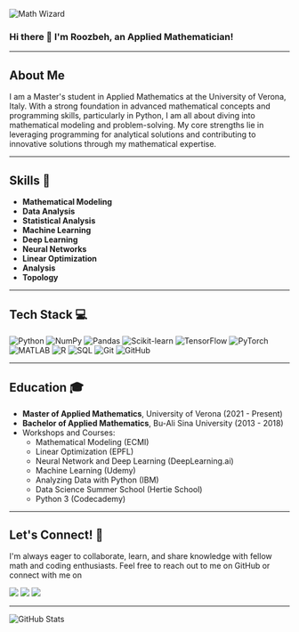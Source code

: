 ![Math Wizard](https://media4.giphy.com/media/v1.Y2lkPTc5MGI3NjExcTVwZzg4OXI1bTJ3aW12bzJlbnlzdWRreDIzeGFtNmx6NjhsYmg0OSZlcD12MV9pbnRlcm5hbF9naWZfYnlfaWQmY3Q9Zw/9D7dMTEskdstXHUOK2/giphy.gif)

### Hi there 👋 I'm Roozbeh, an Applied Mathematician!

---

## About Me

I am a Master's student in Applied Mathematics at the University of Verona, Italy. With a strong foundation in advanced mathematical concepts and programming skills, particularly in Python, I am all about diving into mathematical modeling and problem-solving. My core strengths lie in leveraging programming for analytical solutions and contributing to innovative solutions through my mathematical expertise.

---

## Skills 🧠

- **Mathematical Modeling**
- **Data Analysis**
- **Statistical Analysis**
- **Machine Learning**
- **Deep Learning**
- **Neural Networks**
- **Linear Optimization**
- **Analysis**
- **Topology**

---

## Tech Stack 💻

![Python](https://img.shields.io/badge/Python-3776AB?style=for-the-badge&logo=python&logoColor=white)
![NumPy](https://img.shields.io/badge/NumPy-013243?style=for-the-badge&logo=numpy&logoColor=white)
![Pandas](https://img.shields.io/badge/Pandas-150458?style=for-the-badge&logo=pandas&logoColor=white)
![Scikit-learn](https://img.shields.io/badge/Scikit--learn-F7931E?style=for-the-badge&logo=scikit-learn&logoColor=white)
![TensorFlow](https://img.shields.io/badge/TensorFlow-FF6F00?style=for-the-badge&logo=tensorflow&logoColor=white)
![PyTorch](https://img.shields.io/badge/PyTorch-EE4C2C?style=for-the-badge&logo=pytorch&logoColor=white)
![MATLAB](https://img.shields.io/badge/MATLAB-0076A8?style=for-the-badge&logo=mathworks&logoColor=white)
![R](https://img.shields.io/badge/R-276DC3?style=for-the-badge&logo=r&logoColor=white)
![SQL](https://img.shields.io/badge/SQL-003B57?style=for-the-badge&logo=sql&logoColor=white)
![Git](https://img.shields.io/badge/Git-F05032?style=for-the-badge&logo=git&logoColor=white)
![GitHub](https://img.shields.io/badge/GitHub-181717?style=for-the-badge&logo=github&logoColor=white)

---

## Education 🎓

- **Master of Applied Mathematics**, University of Verona (2021 - Present)
- **Bachelor of Applied Mathematics**, Bu-Ali Sina University (2013 - 2018)
- Workshops and Courses:
  - Mathematical Modeling (ECMI)
  - Linear Optimization (EPFL)
  - Neural Network and Deep Learning (DeepLearning.ai)
  - Machine Learning (Udemy)
  - Analyzing Data with Python (IBM)
  - Data Science Summer School (Hertie School)
  - Python 3 (Codecademy)

---

## Let's Connect! 🤝

I'm always eager to collaborate, learn, and share knowledge with fellow math and coding enthusiasts. Feel free to reach out to me on GitHub or connect with me on

<a href="mailto:roozbeh.jozeranjbar@protonmail.ch?&body=Hey%20Roozbeh," target="_blank"><img src="https://img.shields.io/badge/e‑mail-D14836.svg?style=for-the-badge&logo=GMail&logoColor=white"/></a>
<a href="https://www.codecademy.com/profiles/RoozbehJR" target="_blank"><img src="https://img.shields.io/badge/Codecademy-1F4056.svg?style=for-the-badge&logo=Codecademy&logoColor=white"/></a>
<a href="https://www.linkedin.com/in/roozbeh-jozeranjbar-604278110/" target="_blank"><img src="https://img.shields.io/badge/linkedin-0077B5.svg?style=for-the-badge&logo=linkedin&logoColor=white"/></a>

---

![GitHub Stats](https://github-readme-stats.vercel.app/api?username=your-github-username&show_icons=true&theme=radical)
